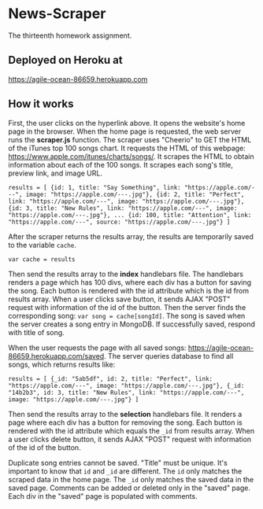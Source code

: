 # News-Scraper
The thirteenth homework assignment.

## Deployed on Heroku at
https://agile-ocean-86659.herokuapp.com

## How it works
First, the user clicks on the hyperlink above.
It opens the website's home page in the browser.
When the home page is requested, the web server runs the **scraper.js** function.
The scraper uses "Cheerio" to GET the HTML of the iTunes top 100 songs chart.
It requests the HTML of this webpage: https://www.apple.com/itunes/charts/songs/.
It scrapes the HTML to obtain information about each of the 100 songs.
It scrapes each song's title, preview link, and image URL.

`results = [
{id: 1, title: "Say Something", link: "https://apple.com/---", image: "https://apple.com/---.jpg"},
{id: 2, title: "Perfect", link: "https://apple.com/---", image: "https://apple.com/---.jpg"},
{id: 3, title: "New Rules", link: "https://apple.com/---", image: "https://apple.com/---.jpg"},
...
{id: 100, title: "Attention", link: "https://apple.com/---", source: "https://apple.com/---.jpg"}
]`

After the scraper returns the results array, the results are temporarily saved to the variable `cache`.

`var cache = results`

Then send the results array to the **index** handlebars file.
The handlebars renders a page which has 100 divs, where each div has a button for saving the song.
Each button is rendered with the id attribute which is the id from results array.
When a user clicks save button, it sends AJAX "POST" request with information of the id of the button.
Then the server finds the corresponding song: `var song = cache[songId]`.
The song is saved when the server creates a song entry in MongoDB.
If successfully saved, respond with title of song.

When the user requests the page with all saved songs: https://agile-ocean-86659.herokuapp.com/saved.
The server queries database to find all songs, which returns results like:

`results = [
{_id: "5ab5df", id: 2, title: "Perfect", link: "https://apple.com/---", image: "https://apple.com/---.jpg"},
{_id: "14b2b3", id: 3, title: "New Rules", link: "https://apple.com/---", image: "https://apple.com/---.jpg"}
]`

Then send the results array to the **selection** handlebars file.
It renders a page where each div has a button for removing the song.
Each button is rendered with the id attribute which equals the `_id` from results array.
When a user clicks delete button, it sends AJAX "POST" request with information of the id of the button.

Duplicate song entries cannot be saved. "Title" must be unique.
It's important to know that `id` and `_id` are different.
The `id` only matches the scraped data in the home page.
The `_id` only matches the saved data in the saved page.
Comments can be added or deleted only in the "saved" page.
Each div in the "saved" page is populated with comments.